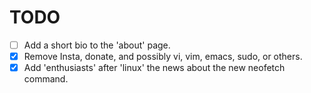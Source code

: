 # TODO

- [ ] Add a short bio to the 'about' page.
- [x] Remove Insta, donate, and possibly vi, vim, emacs, sudo, or others.
- [x] Add 'enthusiasts' after 'linux' the news about the new neofetch command.
